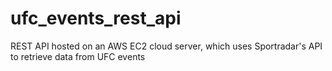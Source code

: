 # ufc_events_rest_api
REST API hosted on an AWS EC2 cloud server, which uses Sportradar's API to retrieve data from UFC events
